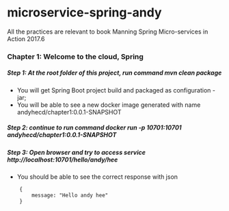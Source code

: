 # microservice-spring-andy
All the practices are relevant to book Manning Spring Micro-services in Action 2017.6
### Chapter 1: Welcome to the cloud, Spring
##### Step 1: At the root folder of this project, run command *mvn clean package*
- You will get Spring Boot project build and packaged as configuration - jar;
- You will be able to see a new docker image generated with name andyhecd/chapter1:0.0.1-SNAPSHOT
##### Step 2: continue to run command *docker run -p 10701:10701 andyhecd/chapter1:0.0.1-SNAPSHOT* 
##### Step 3: Open browser and try to access service *http://localhost:10701/hello/andy/hee*
- You should be able to see the correct response with json 
```
	{
		message: "Hello andy hee"
	}
```

